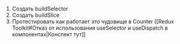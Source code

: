 1) Создать buildSelector 
2) Создать buildSlice
3) Протестировать как работает это чудовище в Counter [[Redux Toolkit#Отказ от использования useSelector и useDispatch в компонентах|Конспект тут]]